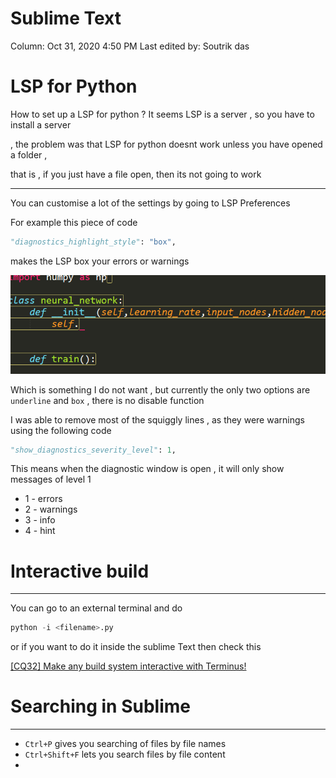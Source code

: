 # Sublime Text

Column: Oct 31, 2020 4:50 PM
Last edited by: Soutrik das

# LSP for Python

How to set up a LSP for python ? It seems LSP is a server  , so you have to install a server 

, the problem was that LSP for python doesnt work unless you have opened a folder , 

that is , if you just have  a file open, then its not going to work 

---

You can customise a lot of the settings by going to LSP Preferences 

For example this piece of code 

```python
"diagnostics_highlight_style": "box",
```

makes the LSP box your errors or warnings

![Sublime%20Text%203d746cdd98dc4d9e88e331d5a414eebc/Untitled.png](Sublime%20Text%203d746cdd98dc4d9e88e331d5a414eebc/Untitled.png)

Which is something I do not want , but currently the only two options are `underline` and `box` , there is no disable function 

I was able to remove most of the squiggly lines , as they were warnings using the following code 

```python
"show_diagnostics_severity_level": 1,
```

This means when the diagnostic window is open , it will only show messages of level 1 

- 1 - errors
- 2 - warnings
- 3 - info
- 4 - hint

# Interactive build

---

 You can go to an external terminal and do 

```python
python -i <filename>.py
```

or if you want to do it inside the sublime Text then check this 

[[CQ32] Make any build system interactive with Terminus!](https://youtu.be/etIJMVIvVgg)

# Searching in Sublime

---

- `Ctrl+P` gives you searching of files by file names
- `Ctrl+Shift+F` lets you search files by file content
-